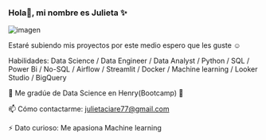 ### Hola👋, mi nombre es Julieta ✨


![imagen](https://stories.freepiklabs.com/api/vectors/contact-us/rafiki/render?color=&background=complete&hide=)

Estaré subiendo mis proyectos por este medio espero que les guste ☺️

Habilidades: Data Science / Data Engineer / Data Analyst / Python / SQL / Power Bi / No-SQL / Airflow / Streamlit / Docker / Machine learning / Looker Studio / BigQuery

🌱 Me gradúe de Data Science en Henry(Bootcamp) 🎉

📫 Cómo contactarme: julietaciare77@gmail.com

⚡ Dato curioso: Me apasiona Machine learning

